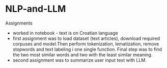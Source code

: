 # NLP-and-LLM
Assignments 
- worked in notebook - text is on Croatian language
- first assignment was to load dataset (text articles), download required corpuses and model.Then perform tokenization, lematization, remove stopwords and text labeling i one single function. Final step was to find the two most similar words and two with the least similar meaning.
- second assignment was to summarize user input text with LLM.
